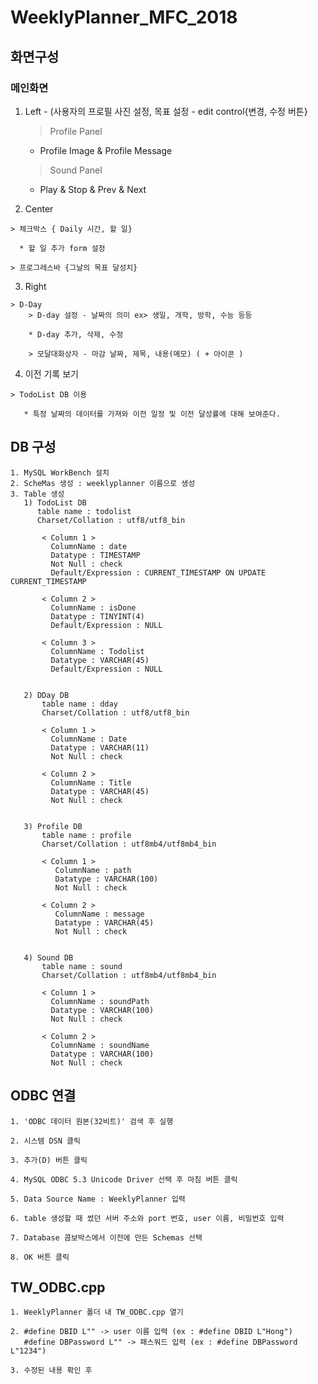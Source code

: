 # WeeklyPlanner_MFC_2018
## 화면구성

 ###  메인화면

  1) Left  - (사용자의 프로필 사진 설정, 목표 설정 - edit control{변경, 수정 버튼}
    
     > Profile Panel
     
       * Profile Image & Profile Message
      
     > Sound Panel
      
       * Play & Stop & Prev & Next
  
  2) Center
  
    > 체크박스 { Daily 시간, 할 일}
    
      * 할 일 추가 form 설정
      
    > 프로그레스바 {그날의 목표 달성치}
    
      
  3) Right
  
    > D-Day
        > D-day 설정 - 날짜의 의미 ex> 생일, 개학, 방학, 수능 등등
      
        * D-day 추가, 삭제, 수정
        
        > 모달대화상자 - 마감 날짜, 제목, 내용(메모) ( + 아이콘 )
        
          
  4) 이전 기록 보기
  
    > TodoList DB 이용
      
       * 특정 날짜의 데이터를 가져와 이전 일정 및 이전 달성률에 대해 보여준다.
  
##  DB 구성 
  
    1. MySQL WorkBench 설치
    2. ScheMas 생성 : weeklyplanner 이름으로 생성
    3. Table 생성
       1) TodoList DB
          table name : todolist
          Charset/Collation : utf8/utf8_bin
          
           < Column 1 >
             ColumnName : date
             Datatype : TIMESTAMP
             Not Null : check
             Default/Expression : CURRENT_TIMESTAMP ON UPDATE CURRENT_TIMESTAMP
             
           < Column 2 >
             ColumnName : isDone
             Datatype : TINYINT(4)
             Default/Expression : NULL
             
           < Column 3 >
             ColumnName : Todolist
             Datatype : VARCHAR(45)
             Default/Expression : NULL
             
             
       2) DDay DB
           table name : dday
           Charset/Collation : utf8/utf8_bin
           
           < Column 1 >
             ColumnName : Date
             Datatype : VARCHAR(11)
             Not Null : check
             
           < Column 2 >
             ColumnName : Title
             Datatype : VARCHAR(45)
             Not Null : check


       3) Profile DB  
           table name : profile
           Charset/Collation : utf8mb4/utf8mb4_bin
           
           < Column 1 >
              ColumnName : path
              Datatype : VARCHAR(100)
              Not Null : check
              
           < Column 2 >
              ColumnName : message
              Datatype : VARCHAR(45)
              Not Null : check
              
              
       4) Sound DB
           table name : sound
           Charset/Collation : utf8mb4/utf8mb4_bin
           
           < Column 1 >
             ColumnName : soundPath
             Datatype : VARCHAR(100)
             Not Null : check
             
           < Column 2 >
             ColumnName : soundName
             Datatype : VARCHAR(100)
             Not Null : check


##  ODBC 연결

    1. 'ODBC 데이터 원본(32비트)' 검색 후 실행
    
    2. 시스템 DSN 클릭
    
    3. 추가(D) 버튼 클릭
    
    4. MySQL ODBC 5.3 Unicode Driver 선택 후 마침 버튼 클릭
    
    5. Data Source Name : WeeklyPlanner 입력
    
    6. table 생성할 때 썼던 서버 주소와 port 번호, user 이름, 비밀번호 입력
    
    7. Database 콤보박스에서 이전에 만든 Schemas 선택
    
    8. OK 버튼 클릭

## TW_ODBC.cpp 

    1. WeeklyPlanner 폴더 내 TW_ODBC.cpp 열기
    
    2. #define DBID L"" -> user 이름 입력 (ex : #define DBID L"Hong")
       #define DBPassword L"" -> 패스워드 입력 (ex : #define DBPassword L"1234")
       
    3. 수정된 내용 확인 후 
     
